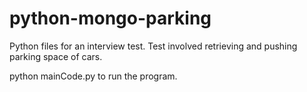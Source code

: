 # python-mongo-parking
Python files for an interview test. Test involved retrieving and pushing parking space of cars.

python mainCode.py to run the program.

